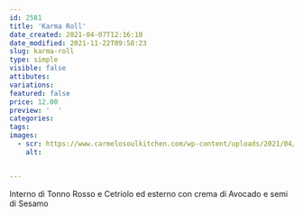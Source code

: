 ```yaml
---
id: 2581
title: 'Karma Roll'
date_created: 2021-04-07T12:16:10
date_modified: 2021-11-22T09:58:23
slug: karma-roll
type: simple
visible: false
attibutes: 
variations:
featured: false
price: 12.00
preview: '  '
categories: 
tags: 
images: 
  - scr: https://www.carmelosoulkitchen.com/wp-content/uploads/2021/04/Karma-Roll.png
    alt: 


---
```


<p>Interno di Tonno Rosso e Cetriolo ed esterno con crema di Avocado e semi di Sesamo</p>

